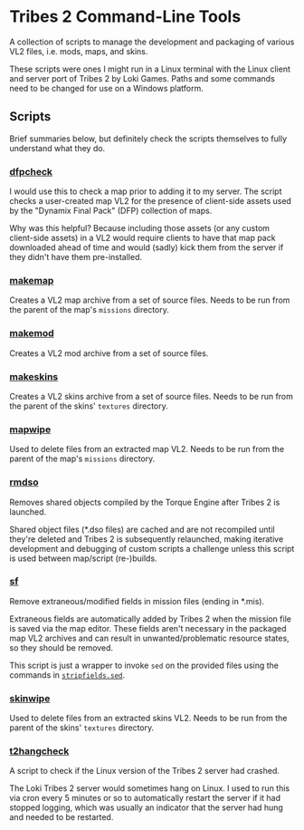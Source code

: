 # Tribes 2 Command-Line Tools

A collection of scripts to manage the development and packaging of various VL2 files, i.e. mods, maps, and skins.

These scripts were ones I might run in a Linux terminal
with the Linux client and server port of Tribes 2 by Loki Games.
Paths and some commands need to be changed for use on a Windows platform.

## Scripts

Brief summaries below, but definitely check the scripts themselves to fully understand what they do.

### [dfpcheck](dfpcheck)

I would use this to check a map prior to adding it to my server.
The script checks a user-created map VL2 for the presence of client-side
assets used by the "Dynamix Final Pack" (DFP) collection of maps.

Why was this helpful? Because including those assets (or any custom client-side
assets) in a VL2 would require clients to have that map pack downloaded ahead
of time and would (sadly) kick them from the server if they didn't have them
pre-installed.

### [makemap](makemap)

Creates a VL2 map archive from a set of source files.
Needs to be run from the parent of the map's `missions` directory.

### [makemod](makemod)

Creates a VL2 mod archive from a set of source files.

### [makeskins](makeskins)

Creates a VL2 skins archive from a set of source files.
Needs to be run from the parent of the skins' `textures` directory.

### [mapwipe](mapwipe)

Used to delete files from an extracted map VL2.
Needs to be run from the parent of the map's `missions` directory.

### [rmdso](rmdso)

Removes shared objects compiled by the Torque Engine after Tribes 2 is launched.

Shared object files (*.dso files) are cached and are not recompiled until
they're deleted and Tribes 2 is subsequently relaunched, making iterative
development and debugging of custom scripts a challenge unless this script is
used between map/script (re-)builds.

### [sf](sf)

Remove extraneous/modified fields in mission files (ending in *.mis).

Extraneous fields are automatically added by Tribes 2 when the mission file is saved via the map editor. These fields aren't necessary in the packaged map VL2 archives and can result in unwanted/problematic resource states, so they should be removed.

This script is just a wrapper to invoke `sed` on the provided files using the commands in [`stripfields.sed`](stripfields.sed).

### [skinwipe](skinwipe)

Used to delete files from an extracted skins VL2.
Needs to be run from the parent of the skins' `textures` directory.

### [t2hangcheck](t2hangcheck)

A script to check if the Linux version of the Tribes 2 server had crashed.

The Loki Tribes 2 server would sometimes hang on Linux. I used to run this via
cron every 5 minutes or so to automatically restart the server if it had stopped
logging, which was usually an indicator that the server had hung and needed
to be restarted.
